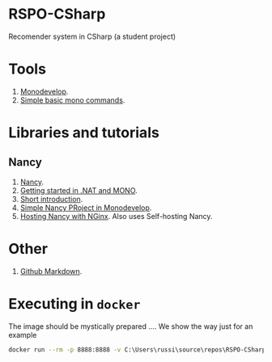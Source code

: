 # RSPO-CSharp
Recomender system in CSharp (a student project)

# Tools

1. [Monodevelop](http://www.monodevelop.com/documentation/creating-a-simple-solution/).
2. [Simple basic mono commands](http://www.mono-project.com/docs/getting-started/mono-basics/).

# Libraries and tutorials

## Nancy
1. [Nancy](http://nancyfx.org/).
2. [Getting started in .NAT and MONO](http://getting-started.md/guides/4-dotnet-nancy).
3. [Short introduction](https://github.com/NancyFx/Nancy/wiki/Introduction).
4. [Simple Nancy PRoject in Monodevelop](http://littlegists.blogspot.ru/2012/12/building-simple-nancy-app-from-scratch.html).
5. [Hosting Nancy with NGinx](https://github.com/NancyFx/Nancy/wiki/Hosting-Nancy-with-Nginx-on-Ubuntu). Also uses Self-hosting Nancy.

# Other

1. [Github Markdown](https://guides.github.com/features/mastering-markdown/).

# Executing in `docker`

The image should be mystically prepared .... We show the way just for an example

```sh
docker run --rm -p 8888:8888 -v C:\Users\russi\source\repos\RSPO-CSharp:/home/mono rspo /bin/bash /myrun.sh
```


